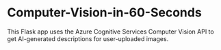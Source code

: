 # Computer-Vision-in-60-Seconds
This Flask app uses the Azure Cognitive Services Computer Vision API to get AI-generated descriptions for user-uploaded images.
